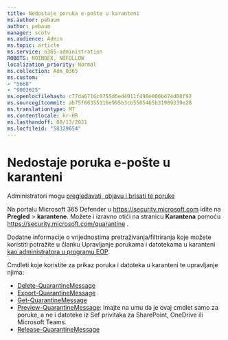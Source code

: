 ```yaml
---
title: Nedostaje poruka e-pošte u karanteni
ms.author: pebaum
author: pebaum
manager: scotv
ms.audience: Admin
ms.topic: article
ms.service: o365-administration
ROBOTS: NOINDEX, NOFOLLOW
localization_priority: Normal
ms.collection: Adm_O365
ms.custom:
- "5668"
- "9002625"
ms.openlocfilehash: c77da6716c0755d6ed4911f490e000bd74d08f92
ms.sourcegitcommit: ab75f66355116e995b3cb5505465b31989339e28
ms.translationtype: MT
ms.contentlocale: hr-HR
ms.lasthandoff: 08/13/2021
ms.locfileid: "58329654"
---
```

# <a name="missing-emails-in-quarantine"></a>Nedostaje poruka e-pošte u karanteni

Administratori mogu [pregledavati, objavu i brisati te poruke](https://docs.microsoft.com/microsoft-365/security/office-365-security/manage-quarantined-messages-and-files)

Na portalu Microsoft 365 Defender u <https://security.microsoft.com> idite na **Pregled** \> **karantene**. Možete i izravno otići na stranicu **Karantena** pomoću <https://security.microsoft.com/quarantine> .  

Dodatne informacije o vrijednostima pretraživanja/filtriranja koje možete koristiti potražite u članku Upravljanje porukama i datotekama u karanteni [kao administratora u programu EOP](https://docs.microsoft.com/microsoft-365/security/office-365-security/manage-quarantined-messages-and-files).

Cmdleti koje koristite za prikaz poruka i datoteka u karanteni te upravljanje njima:

- [Delete-QuarantineMessage](https://docs.microsoft.com/powershell/module/exchange/delete-quarantinemessage)
- [Export-QuarantineMessage](https://docs.microsoft.com/powershell/module/exchange/export-quarantinemessage)
- [Get-QuarantineMessage](https://docs.microsoft.com/powershell/module/exchange/get-quarantinemessage)
- [Preview-QuarantineMessage](https://docs.microsoft.com/powershell/module/exchange/preview-quarantinemessage): Imajte na umu da je ovaj cmdlet samo za poruke, a ne i datoteke iz Sef privitaka za SharePoint, OneDrive ili Microsoft Teams.
- [Release-QuarantineMessage](https://docs.microsoft.com/powershell/module/exchange/release-quarantinemessage)
